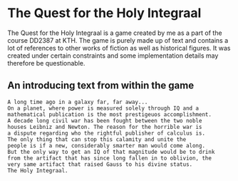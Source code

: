 # The Quest for the Holy Integraal
The Quest for the Holy Integraal is a game created by me as a part of the course DD2387 at KTH. The game is purely made up of text and contains a lot of references to other works of fiction as well as historical figures. It was created under certain constraints and some implementation details may therefore be questionable.

## An introducing text from within the game
```
A long time ago in a galaxy far, far away...
On a planet, where power is measured solely through IQ and a
mathematical publication is the most prestigeuos accomplishment.
A decade long civil war has been fought between the two noble
houses Leibniz and Newton. The reason for the horrible war is
a dispute regarding who the rightful publisher of calculus is.
The only thing that can stop this calamity and unite the
people is if a new, considerably smarter man would come along.
But the only way to get an IQ of that magnitude would be to drink
from the artifact that has since long fallen in to oblivion, the
very same artifact that raised Gauss to his divine status.
The Holy Integraal.
```

